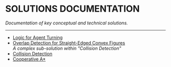 <h1>SOLUTIONS DOCUMENTATION</h1>

_Documentation of key conceptual and technical solutions._

---

- [Logic for Agent Turning](./logic-for-agent-turning.md)
- [Overlap Detection for Straight-Edged Convex Figures](./overlap-detection-for-straight-edged-convex-figures.md) <br> _A complex sub-solution within "Collision Detection"_
- [Collision Detection](./collision-detection.md)
- [Cooperative A\*](./cooperative-a-star.md)
